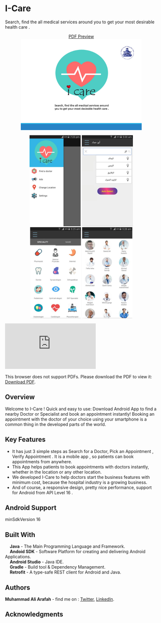 # I-Care
Search, find the all medical services around you to get your most desirable health care .
<p align="center">
  <a href="screenshots/end.pdf" class="image fit">PDF Preview</br><img src="screenshots/1.jpg" alt="" height="300"></a>
</p>
<p align="center">
  <img src="screenshots/2.jpg" height="300"/>
  <img src="screenshots/3.jpg" height="300"/>
  <img src="screenshots/5.jpg" height="300"/>
  <img src="screenshots/4.jpg" height="300"/>
</p>

<object data="https://github.com/ZaTribune/I-Care-Public/tree/master/screenshots/end.pdf" type="application/pdf" width="700px" height="700px">
    <embed src="https://github.com/ZaTribune/I-Care-Public/tree/master/screenshots/end.pdf">
<p>This browser does not support PDFs. Please download the PDF to view it: <a href="https://github.com/ZaTribune/I-Care-Public/tree/master/screenshots/end.pdf">Download PDF</a>.</p>
    </embed>
</object>


## Overview  
Welcome to I-Care !
Quick and easy to use: Download Android App to find a nearby Doctor or
Specialist and book an appointment instantly!
Booking an appointment with the doctor of your choice using your smartphone
is a common thing in the developed parts of the world.

## Key Features
* It has just 3 simple steps as Search for a Doctor, Pick an Appointment , Verify
Appointment . It is a mobile app , so patients can
book appointments from anywhere.
* This App helps patients to book appointments with doctors instantly, whether in the
location or any other location.
* We developed I-Care to help doctors start the business features with minimum
cost, because the hospital industry is a growing business.
* And of course, a responsive design, pretty nice performance, support for Android from API Level 16 .

## Android Support
 minSdkVersion 16
 
## Built With  
&nbsp;&nbsp;&nbsp;&nbsp;**Java** - The Main Programming Language and Framework.  
&nbsp;&nbsp;&nbsp;&nbsp;**Andoid SDK** - Software Platform for creating and delivering Android Applications.   
&nbsp;&nbsp;&nbsp;&nbsp;**Android Studio** - Java IDE.  
&nbsp;&nbsp;&nbsp;&nbsp;**Gradle** - Build tool & Dependency Management.  
&nbsp;&nbsp;&nbsp;&nbsp;**Retrofit** - A type-safe REST client for Android and Java.

## Authors  
   **Muhammad Ali Arafah** - find me on : [Twitter](https://twitter.com/ZaTribune), [LinkedIn](https://www.linkedin.com/in/zatribune).  

## Acknowledgments

